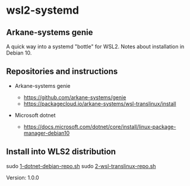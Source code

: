 # wsl2-systemd

## Arkane-systems genie

A quick way into a systemd "bottle" for WSL2. Notes about installation in Debian 10.

## Repositories and instructions

- Arkane-systems genie
  - <https://github.com/arkane-systems/genie>
  - <https://packagecloud.io/arkane-systems/wsl-translinux/install>

- Microsoft dotnet
  - <https://docs.microsoft.com/dotnet/core/install/linux-package-manager-debian10>

## Install into WLS2 distribution

sudo [1-dotnet-debian-repo.sh](https://github.com/famelis/wsl2-systemd/raw/master/1-dotnet-debian-repo.sh)
sudo [2-wsl-translinux-repo.sh](https://github.com/famelis/wsl2-systemd/raw/master/2-wsl-translinux-repo.sh)

Version: 1.0.0
